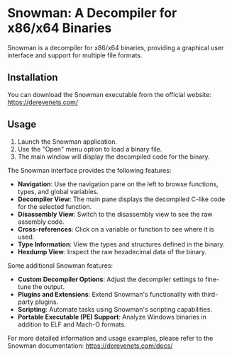 # Snowman: A Decompiler for x86/x64 Binaries

Snowman is a decompiler for x86/x64 binaries, providing a graphical user interface and support for multiple file formats.

## Installation

You can download the Snowman executable from the official website: https://derevenets.com/

## Usage

1. Launch the Snowman application.
2. Use the "Open" menu option to load a binary file.
3. The main window will display the decompiled code for the binary.

The Snowman interface provides the following features:

- **Navigation**: Use the navigation pane on the left to browse functions, types, and global variables.
- **Decompiler View**: The main pane displays the decompiled C-like code for the selected function.
- **Disassembly View**: Switch to the disassembly view to see the raw assembly code.
- **Cross-references**: Click on a variable or function to see where it is used.
- **Type Information**: View the types and structures defined in the binary.
- **Hexdump View**: Inspect the raw hexadecimal data of the binary.

Some additional Snowman features:

- **Custom Decompiler Options**: Adjust the decompiler settings to fine-tune the output.
- **Plugins and Extensions**: Extend Snowman's functionality with third-party plugins.
- **Scripting**: Automate tasks using Snowman's scripting capabilities.
- **Portable Executable (PE) Support**: Analyze Windows binaries in addition to ELF and Mach-O formats.

For more detailed information and usage examples, please refer to the Snowman documentation: https://derevenets.com/docs/